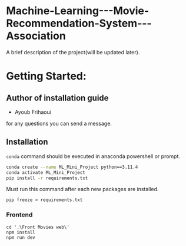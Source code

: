 # Machine-Learning---Movie-Recommendation-System---Association
A brief description of the project(will be updated later).

# Getting Started:
## Author of installation guide
- Ayoub Frihaoui
  
for any questions you can send a message.
## Installation
``` conda ``` command should be executed in anaconda powershell or prompt.
```bash
conda create --name ML_Mini_Project python==3.11.4
conda activate ML_Mini_Project
pip install -r requirements.txt
```
Must run this command after each new packages are installed.
```
pip freeze > requirements.txt
```
### Frontend
```
cd '.\Front Movies web\'
npm install
npm run dev
```
